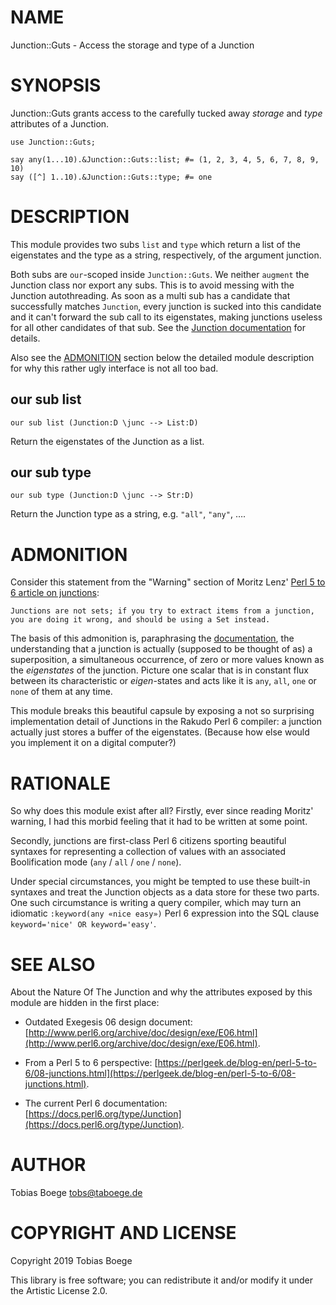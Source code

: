 NAME
====

Junction::Guts - Access the storage and type of a Junction

SYNOPSIS
========

Junction::Guts grants access to the carefully tucked away *storage* and *type* attributes of a Junction.

``` perl6
use Junction::Guts;

say any(1...10).&Junction::Guts::list; #= (1, 2, 3, 4, 5, 6, 7, 8, 9, 10)
say ([^] 1..10).&Junction::Guts::type; #= one
```

DESCRIPTION
===========

This module provides two subs `list` and `type` which return a list of the eigenstates and the type as a string, respectively, of the argument junction.

Both subs are `our`-scoped inside `Junction::Guts`. We neither `augment` the Junction class nor export any subs. This is to avoid messing with the Junction autothreading. As soon as a multi sub has a candidate that successfully matches `Junction`, every junction is sucked into this candidate and it can't forward the sub call to its eigenstates, making junctions useless for all other candidates of that sub. See the [Junction documentation](https://docs.perl6.org/type/Junction) for details.

Also see the [ADMONITION](#ADMONITION) section below the detailed module description for why this rather ugly interface is not all too bad.

our sub list
------------

``` perl6
our sub list (Junction:D \junc --> List:D)
```

Return the eigenstates of the Junction as a list.

our sub type
------------

``` perl6
our sub type (Junction:D \junc --> Str:D)
```

Return the Junction type as a string, e.g. `"all"`, `"any"`, ….

ADMONITION
==========

Consider this statement from the "Warning" section of Moritz Lenz' [Perl 5 to 6 article on junctions](https://perlgeek.de/blog-en/perl-5-to-6/08-junctions.html):

    Junctions are not sets; if you try to extract items from a junction,
    you are doing it wrong, and should be using a Set instead.

The basis of this admonition is, paraphrasing the [documentation](https://docs.perl6.org/type/Junction), the understanding that a junction is actually (supposed to be thought of as) a superposition, a simultaneous occurrence, of zero or more values known as the *eigenstates* of the junction. Picture one scalar that is in constant flux between its characteristic or *eigen*-states and acts like it is `any`, `all`, `one` or `none` of them at any time.

This module breaks this beautiful capsule by exposing a not so surprising implementation detail of Junctions in the Rakudo Perl 6 compiler: a junction actually just stores a buffer of the eigenstates. (Because how else would you implement it on a digital computer?)

RATIONALE
=========

So why does this module exist after all? Firstly, ever since reading Moritz' warning, I had this morbid feeling that it had to be written at some point.

Secondly, junctions are first-class Perl 6 citizens sporting beautiful syntaxes for representing a collection of values with an associated Boolification mode (`any` / `all` / `one` / `none`).

Under special circumstances, you might be tempted to use these built-in syntaxes and treat the Junction objects as a data store for these two parts. One such circumstance is writing a query compiler, which may turn an idiomatic `:keyword(any «nice easy»)` Perl 6 expression into the SQL clause `keyword='nice' OR keyword='easy'`.

SEE ALSO
========

About the Nature Of The Junction and why the attributes exposed by this module are hidden in the first place:

  * Outdated Exegesis 06 design document: [http://www.perl6.org/archive/doc/design/exe/E06.html](http://www.perl6.org/archive/doc/design/exe/E06.html).

  * From a Perl 5 to 6 perspective: [https://perlgeek.de/blog-en/perl-5-to-6/08-junctions.html](https://perlgeek.de/blog-en/perl-5-to-6/08-junctions.html).

  * The current Perl 6 documentation: [https://docs.perl6.org/type/Junction](https://docs.perl6.org/type/Junction).

AUTHOR
======

Tobias Boege <tobs@taboege.de>

COPYRIGHT AND LICENSE
=====================

Copyright 2019 Tobias Boege

This library is free software; you can redistribute it and/or modify it under the Artistic License 2.0.
